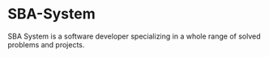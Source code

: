 # SBA-System
SBA System is a software developer specializing in a whole range of solved problems and projects.
